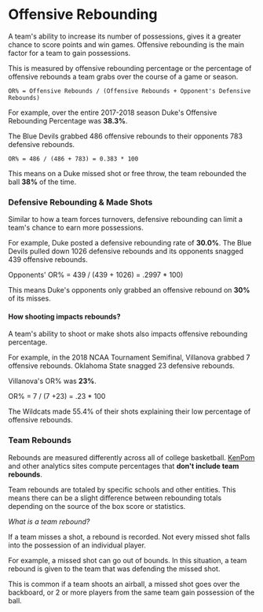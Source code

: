 # Offensive Rebounding

A team's ability to increase its number of possessions, gives it a greater chance to score points and win games. Offensive rebounding is the main factor for a team to gain possessions.

This is measured by offensive rebounding percentage or the percentage of offensive rebounds a team grabs over the course of a game or season.

`OR% = Offensive Rebounds / (Offensive Rebounds + Opponent's Defensive Rebounds)`

For example, over the entire 2017-2018 season Duke's Offensive Rebounding Percentage was **38.3%**.

The Blue Devils grabbed 486 offensive rebounds to their opponents 783 defensive rebounds.

`OR% = 486 / (486 + 783) = 0.383 * 100`

This means on a Duke missed shot or free throw, the team rebounded the ball **38%** of the time.

### Defensive Rebounding & Made Shots

Similar to how a team forces turnovers, defensive rebounding can limit a team's chance to earn more possessions.

For example, Duke posted a defensive rebounding rate of **30.0%**. The Blue Devils pulled down 1026 defensive rebounds and its opponents snagged 439 offensive rebounds.

Opponents' OR% = 439 / \(439 + 1026\) = .2997 \* 100\)

This means Duke's opponents only grabbed an offensive rebound on **30%** of its misses.

#### How shooting impacts rebounds?

A team's ability to shoot or make shots also impacts offensive rebounding percentage.

For example, in the 2018 NCAA Tournament Semifinal, Villanova grabbed 7 offensive rebounds. Oklahoma State snagged 23 defensive rebounds.

Villanova's OR% was **23%**.

OR% = 7 / \(7 +23\) = .23 \* 100

The Wildcats made 55.4% of their shots explaining their low percentage of offensive rebounds.

### Team Rebounds

Rebounds are measured differently across all of college basketball. [KenPom](http://kenpom.com/) and other analytics sites compute percentages that **don't include team rebounds**.

Team rebounds are totaled by specific schools and other entities. This means there can be a slight difference between rebounding totals depending on the source of the box score or statistics.

_What is a team rebound?_

If a team misses a shot, a rebound is recorded. Not every missed shot falls into the possession of an individual player.

For example, a missed shot can go out of bounds. In this situation, a team rebound is given to the team that was defending the missed shot.

This is common if a team shoots an airball, a missed shot goes over the backboard, or 2 or more players from the same team gain possession of the ball.

